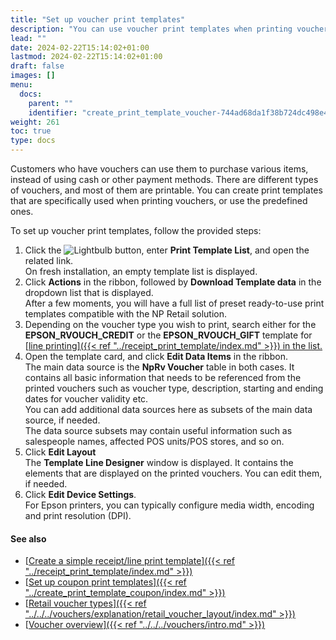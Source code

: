```yaml
---
title: "Set up voucher print templates"
description: "You can use voucher print templates when printing vouchers that are used for purchasing certain items."
lead: ""
date: 2024-02-22T15:14:02+01:00
lastmod: 2024-02-22T15:14:02+01:00
draft: false
images: []
menu:
  docs:
    parent: ""
    identifier: "create_print_template_voucher-744ad68da1f38b724dc498e46bd55f4b"
weight: 261
toc: true
type: docs
---
```


Customers who have vouchers can use them to purchase various items, instead of using cash or other payment methods. There are different types of vouchers, and most of them are printable. You can create print templates that are specifically used when printing vouchers, or use the predefined ones. 

To set up voucher print templates, follow the provided steps: 

1. Click the ![Lightbulb](Lightbulb_icon.PNG) button, enter **Print Template List**, and open the related link.    
   On fresh installation, an empty template list is displayed.
2. Click **Actions** in the ribbon, followed by **Download Template data** in the dropdown list that is displayed.    
   After a few moments, you will have a full list of preset ready-to-use print templates compatible with the NP Retail solution.
3. Depending on the voucher type you wish to print, search either for the **EPSON_RVOUCH_CREDIT** or the **EPSON_RVOUCH_GIFT** template for [<ins>line printing<ins>]({{< ref "../receipt_print_template/index.md" >}}) in the list.    
4. Open the template card, and click **Edit Data Items** in the ribbon.      
   The main data source is the **NpRv Voucher** table in both cases. It contains all basic information that needs to be referenced from the printed vouchers such as voucher type, description, starting and ending dates for voucher validity etc.      
   You can add additional data sources here as subsets of the main data source, if needed.        
   The data source subsets may contain useful information such as salespeople names, affected POS units/POS stores, and so on.
5. Click **Edit Layout**     
   The **Template Line Designer** window is displayed. It contains the elements that are displayed on the printed vouchers. You can edit them, if needed.
6. Click **Edit Device Settings**.     
   For Epson printers, you can typically configure media width, encoding and print resolution (DPI).

#### See also

- [<ins>Create a simple receipt/line print template<ins>]({{< ref "../receipt_print_template/index.md" >}})
- [<ins>Set up coupon print templates<ins>]({{< ref "../create_print_template_coupon/index.md" >}})
- [<ins>Retail voucher types<ins>]({{< ref "../../../vouchers/explanation/retail_voucher_layout/index.md" >}})
- [<ins>Voucher overview<ins>]({{< ref "../../../vouchers/intro.md" >}})